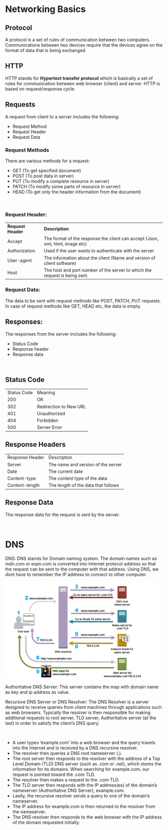 # Networking Basics

## Protocol 
A protocol is a set of rules of communication between two computers. Communications between two devices require that the devices agree on the format of data that is being exchanged. 

## HTTP 
HTTP stands for <b>Hypertext transfer protocol</b> which is basically a set of rules for communication between web browser (client) and server. 
HTTP is based on request/response cycle.  

## Requests 
A request from client to a server includes the following: 
<ul>
  <li>Request Method</li>
  <li>Request Header</li>
  <li>Request Data</li>
</ul>


### Request Methods 
There are various methods for a request:  

<ul>
  <li> GET (To get specified document) </li>
  <li> POST (To post data in server) </li>
  <li> PUT (To modify a complete resource in server) </li>
  <li> PATCH (To modify some parts of resource in server) </li>
  <li> HEAD (To get only the header information from the document) </li>
</ul>
  
  
### Request Header: 
<table>
  <tr>
    <td><b>Request Header</b></td>
    <td><b>Description</b></td>
  </tr>
  <tr>
    <td>Accept </td>
    <td>The format of the response the client can accept (Json, xml, html, image etc)</td>
  </tr>
  <tr>
    <td>Authorization</td>
    <td>Used if the user wants to authenticate with the server </td>
  </tr>
  <tr>
    <td>User-agent</td>
    <td>The information about the client (Name and version of client software)</td>
  </tr>
  <tr>
    <td>Host</td>
    <td>The host and port number of the server to which the request is being sent.</td>
  </tr>
</table>

### Request Data: 
The data to be sent with request methods like POST, PATCH, PUT requests. In case of request methods like GET, HEAD etc, the data is empty. 

## Responses: 

The responses from the server includes the following: 
<ul>
  <li>Status Code</li> 
  <li>Response header</li> 
  <li>Response data</li> 
</ul>
  
  
## Status Code 


<table>
  <tr>
    <td>
      Status Code 
    </td>
    <td>
      Meaning
    </td>
  </tr>
   
  <tr>
    <td>
      200
    </td>
    <td>
      OK
    </td>
  </tr>
    
  <tr>
    <td>
      302
    </td>
    <td>
      Redirection to New URL
    </td>
  </tr>
    
  <tr>
    <td>
      401 
    </td>
    <td>
      Unauthorized
    </td>
  </tr>
    
  <tr>
    <td>
      404 
    </td>
    <td>
      Forbidden
    </td>
  </tr>
    
  <tr>
    <td>
      500
    </td>
    <td>
      Server Error
    </td>
  </tr>
    
</table>


## Response Headers 


<table>
  
  <tr>
    <td>
      Response Header 
    </td>
    <td>
      Description
    </td>
  </tr>
  
  <tr>
    <td>
      Server
    </td>
    <td>
      The name and version of the server 
    </td>
  </tr>
  
  <tr>
    <td>
      Date 
    </td>
    <td>
      The current date
    </td>
  </tr>
  
  <tr>
    <td>
      Content-type 
    </td>
    <td>
      The content type of the data 
    </td>
  </tr>
  
  <tr>
    <td>
      Content-length 
    </td>
    <td>
      The length of the data that follows 
    </td>
  </tr>
  
</table>
  
## Response Data 
The response data for the request is sent by the server. 

  
# DNS
DNS: DNS stands for Domain naming system. The domain names such as mdn.com or espn.com is converted into Internet protocol address so that the request can be sent to the computer with that address. Using DNS, we dont have to remember the IP address to connect to other computer. 

![DNS](images/DNS.png)

Authoritative DNS Server: This server contains the map with domain name as key and ip address as value.  
           
Recursive DNS Server or DNS Resolver: The DNS Resolver is a server designed to receive queries from client machines through applications such as web browsers. Typically the resolver is then responsible for making additional requests to root server, TLD server, Authoritative server (at the last) in order to satisfy the client’s DNS query. 

  
<ul>
  <li>
    A user types ‘example.com’ into a web browser and the query travels into the Internet and is received by a DNS recursive resolver. 
  </li>
  
  <li>
    The resolver then queries a DNS root nameserver (.). 
  </li>
  
  <li>
    The root server then responds to the resolver with the address of a Top Level Domain (TLD) DNS server (such as .com or .net), which stores the information for its domains. When searching for example.com, our request is pointed toward the .com TLD. 
  </li>

  <li>
    The resolver then makes a request to the .com TLD. 
  </li>
  
  <li>
    The TLD server then responds with the IP address(es) of the domain’s nameserver (Authoritative DNS Server), example.com. 
  </li>
  
  <li>
    Lastly, the recursive resolver sends a query to one of the domain’s nameserver. 
  </li>
  
  <li>
    The IP address for example.com is then returned to the resolver from the nameserver. 
  </li>
  
  <li>
    The DNS resolver then responds to the web browser with the IP address of the domain requested initially. 
  </li>
  
</ul>
